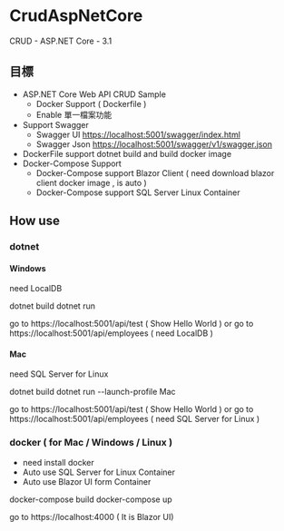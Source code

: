 # CrudAspNetCore
CRUD - ASP.NET Core - 3.1

## 目標

- ASP.NET Core Web API CRUD Sample
    - Docker Support ( Dockerfile )
    - Enable 單一檔案功能
- Support Swagger 
    - Swagger UI [https://localhost:5001/swagger/index.html](https://localhost:5001/swagger/index.html)
    - Swagger Json [https://localhost:5001/swagger/v1/swagger.json](https://localhost:5001/swagger/v1/swagger.json)
- DockerFile support dotnet build and build docker image
- Docker-Compose Support
    - Docker-Compose support Blazor Client ( need download blazor client docker image , is auto )
    - Docker-Compose support SQL Server Linux Container

## How use
### dotnet
#### Windows
need LocalDB

dotnet build
dotnet run

go to https://localhost:5001/api/test ( Show Hello World )
or
go to https://localhost:5001/api/employees ( need LocalDB )

#### Mac
need SQL Server for Linux

dotnet build
dotnet run --launch-profile Mac

go to https://localhost:5001/api/test ( Show Hello World )
or
go to https://localhost:5001/api/employees ( need SQL Server for Linux )

### docker ( for Mac / Windows / Linux )
- need install docker 
- Auto use SQL Server for Linux Container
- Auto use Blazor UI form Container

docker-compose build
docker-compose up

go to https://localhost:4000 ( It is Blazor UI)